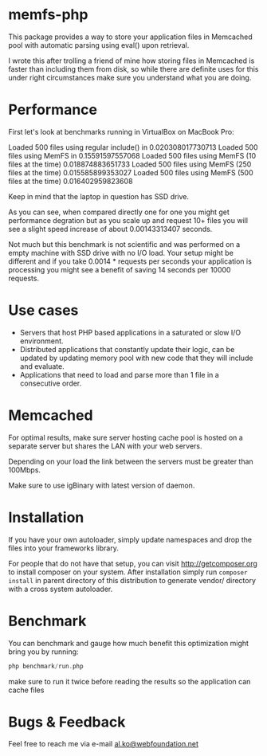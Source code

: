 memfs-php
===========

This package provides a way to store your application files in Memcached pool with automatic
parsing using eval() upon retrieval.

I wrote this after trolling a friend of mine how storing files in Memcached is faster than including
them from disk, so while there are definite uses for this under right circumstances make sure you understand
what you are doing.

Performance
===========

First let's look at benchmarks running in VirtualBox on MacBook Pro:

Loaded 500 files using regular include() in 0.020308017730713
Loaded 500 files using MemFS in 0.15591597557068
Loaded 500 files using MemFS (10 files at the time) 0.018874883651733
Loaded 500 files using MemFS (250 files at the time) 0.015585899353027
Loaded 500 files using MemFS (500 files at the time) 0.016402959823608

Keep in mind that the laptop in question has SSD drive. 

As you can see, when compared directly one for one you might get performance degration but as you 
scale up and request 10+ files you will see a slight speed increase of about 0.00143313407 seconds.

Not much but this benchmark is not scientific and was performed on a empty machine with SSD drive with no I/O 
load. Your setup might be different and if you take 0.0014 * requests per seconds your application is processing you
might see a benefit of saving 14 seconds per 10000 requests.

Use cases
===========

- Servers that host PHP based applications in a saturated or slow I/O environment.
- Distributed applications that constantly update their logic, can be updated by updating 
memory pool with new code that they will include and evaluate.
- Applications that need to load and parse more than 1 file in a consecutive order.

Memcached
===========

For optimal results, make sure server hosting cache pool is hosted on a separate server but shares the LAN 
with your web servers. 

Depending on your load the link between the servers must be greater than 100Mbps.
        
Make sure to use igBinary with latest version of daemon.

Installation
===========
If you have your own autoloader, simply update namespaces and drop the files
into your frameworks library.

For people that do not have that setup, you can visit http://getcomposer.org to install
composer on your system. After installation simply run `composer install` in parent
directory of this distribution to generate vendor/ directory with a cross system autoloader.

Benchmark
===========
You can benchmark and gauge how much benefit this optimization might bring you by running:

```php
php benchmark/run.php

```

make sure to run it twice before reading the results so the application can cache files

Bugs & Feedback
===========
Feel free to reach me via e-mail al.ko@webfoundation.net

